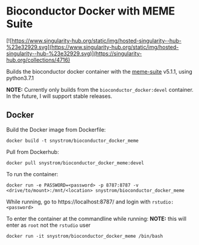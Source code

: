 # Bioconductor Docker with MEME Suite

[![https://www.singularity-hub.org/static/img/hosted-singularity--hub-%23e32929.svg](https://www.singularity-hub.org/static/img/hosted-singularity--hub-%23e32929.svg)](https://singularity-hub.org/collections/4716)

Builds the bioconductor docker container with the [meme-suite](meme-suite.org) v5.1.1, using python3.7.1

**NOTE:** Currently only builds from the `bioconductor_docker:devel` container. In the future, I will support stable releases.

## Docker

Build the Docker image from Dockerfile:

```
docker build -t snystrom/bioconductor_docker_meme
```

Pull from Dockerhub:

```
docker pull snystrom/bioconductor_docker_meme:devel
```

To run the container:

```
docker run -e PASSWORD=<password> -p 8787:8787 -v <drive/to/mount>:/mnt/<location> snystrom/bioconductor_docker_meme
```

While running, go to https://localhost:8787/ and login with `rstudio:<password>`


To enter the container at the commandline while running:
**NOTE:** this will enter as `root` not the `rstudio` user

```
docker run -it snystrom/bioconductor_docker_meme /bin/bash
```
